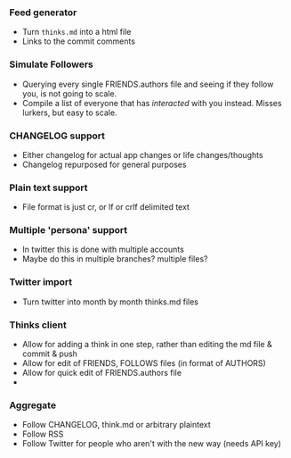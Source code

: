 ### Feed generator
- Turn `thinks.md` into a html file
- Links to the commit comments

### Simulate Followers
- Querying every single FRIENDS.authors file and seeing if they follow you, is not going to scale.
- Compile a list of everyone that has *interacted* with you instead. Misses lurkers, but easy to scale.

### CHANGELOG support
- Either changelog for actual app changes or life changes/thoughts
- Changelog repurposed for general purposes

### Plain text support
- File format is just cr, or lf or crlf delimited text

### Multiple 'persona' support
- In twitter this is done with multiple accounts
- Maybe do this in multiple branches? multiple files?

### Twitter import
- Turn twitter into month by month thinks.md files

### Thinks client
- Allow for adding a think in one step, rather than editing the md file & commit & push
- Allow for edit of FRIENDS, FOLLOWS files (in format of AUTHORS)
- Allow for quick edit of FRIENDS.authors file
- 
### Aggregate
- Follow CHANGELOG, think.md or arbitrary plaintext
- Follow RSS
- Follow Twitter for people who aren't with the new way (needs API key)
